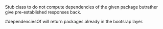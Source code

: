 Stub class to do not compute dependencies of the given package butrather give pre-established responses back.

#dependenciesOf will return  packages already in the bootsrap layer.